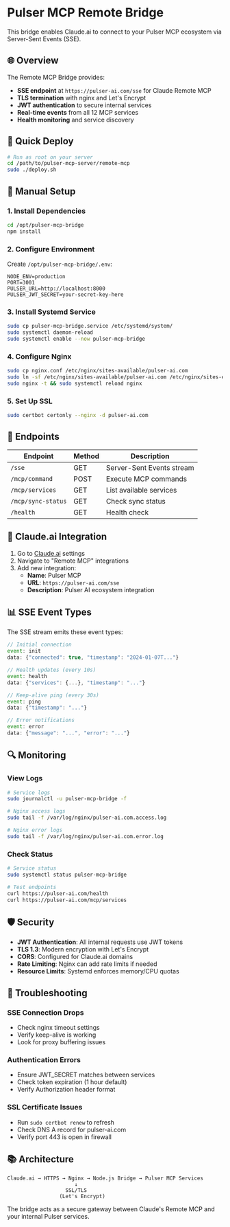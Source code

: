 # Pulser MCP Remote Bridge

This bridge enables Claude.ai to connect to your Pulser MCP ecosystem via Server-Sent Events (SSE).

## 🌐 Overview

The Remote MCP Bridge provides:
- **SSE endpoint** at `https://pulser-ai.com/sse` for Claude Remote MCP
- **TLS termination** with nginx and Let's Encrypt
- **JWT authentication** to secure internal services
- **Real-time events** from all 12 MCP services
- **Health monitoring** and service discovery

## 🚀 Quick Deploy

```bash
# Run as root on your server
cd /path/to/pulser-mcp-server/remote-mcp
sudo ./deploy.sh
```

## 🔧 Manual Setup

### 1. Install Dependencies

```bash
cd /opt/pulser-mcp-bridge
npm install
```

### 2. Configure Environment

Create `/opt/pulser-mcp-bridge/.env`:
```env
NODE_ENV=production
PORT=3001
PULSER_URL=http://localhost:8000
PULSER_JWT_SECRET=your-secret-key-here
```

### 3. Install Systemd Service

```bash
sudo cp pulser-mcp-bridge.service /etc/systemd/system/
sudo systemctl daemon-reload
sudo systemctl enable --now pulser-mcp-bridge
```

### 4. Configure Nginx

```bash
sudo cp nginx.conf /etc/nginx/sites-available/pulser-ai.com
sudo ln -sf /etc/nginx/sites-available/pulser-ai.com /etc/nginx/sites-enabled/
sudo nginx -t && sudo systemctl reload nginx
```

### 5. Set Up SSL

```bash
sudo certbot certonly --nginx -d pulser-ai.com
```

## 📡 Endpoints

| Endpoint | Method | Description |
|----------|--------|-------------|
| `/sse` | GET | Server-Sent Events stream |
| `/mcp/command` | POST | Execute MCP commands |
| `/mcp/services` | GET | List available services |
| `/mcp/sync-status` | GET | Check sync status |
| `/health` | GET | Health check |

## 🔗 Claude.ai Integration

1. Go to [Claude.ai](https://claude.ai) settings
2. Navigate to "Remote MCP" integrations
3. Add new integration:
   - **Name**: Pulser MCP
   - **URL**: `https://pulser-ai.com/sse`
   - **Description**: Pulser AI ecosystem integration

## 📊 SSE Event Types

The SSE stream emits these event types:

```javascript
// Initial connection
event: init
data: {"connected": true, "timestamp": "2024-01-07T..."}

// Health updates (every 10s)
event: health
data: {"services": {...}, "timestamp": "..."}

// Keep-alive ping (every 30s)
event: ping
data: {"timestamp": "..."}

// Error notifications
event: error
data: {"message": "...", "error": "..."}
```

## 🔍 Monitoring

### View Logs
```bash
# Service logs
sudo journalctl -u pulser-mcp-bridge -f

# Nginx access logs
sudo tail -f /var/log/nginx/pulser-ai.com.access.log

# Nginx error logs
sudo tail -f /var/log/nginx/pulser-ai.com.error.log
```

### Check Status
```bash
# Service status
sudo systemctl status pulser-mcp-bridge

# Test endpoints
curl https://pulser-ai.com/health
curl https://pulser-ai.com/mcp/services
```

## 🛡️ Security

- **JWT Authentication**: All internal requests use JWT tokens
- **TLS 1.3**: Modern encryption with Let's Encrypt
- **CORS**: Configured for Claude.ai domains
- **Rate Limiting**: Nginx can add rate limits if needed
- **Resource Limits**: Systemd enforces memory/CPU quotas

## 🐛 Troubleshooting

### SSE Connection Drops
- Check nginx timeout settings
- Verify keep-alive is working
- Look for proxy buffering issues

### Authentication Errors
- Ensure JWT_SECRET matches between services
- Check token expiration (1 hour default)
- Verify Authorization header format

### SSL Certificate Issues
- Run `sudo certbot renew` to refresh
- Check DNS A record for pulser-ai.com
- Verify port 443 is open in firewall

## 📚 Architecture

```
Claude.ai → HTTPS → Nginx → Node.js Bridge → Pulser MCP Services
                      ↓
                   SSL/TLS
                 (Let's Encrypt)
```

The bridge acts as a secure gateway between Claude's Remote MCP and your internal Pulser services.